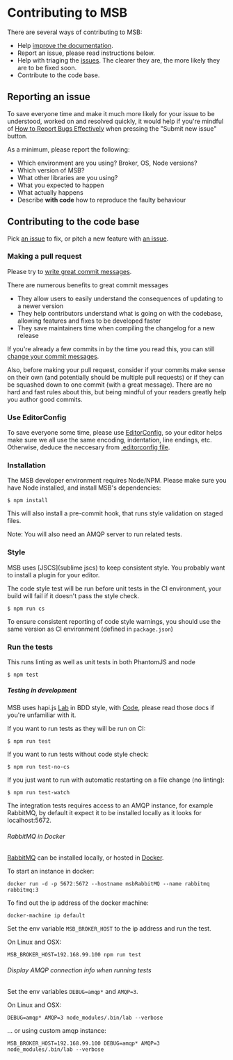 # Contributing to MSB

There are several ways of contributing to MSB:

* Help [improve the documentation](https://github.com/tcdl/msb/blob/master/README.md).
* Report an issue, please read instructions below.
* Help with triaging the [issues](http://github.com/tcdl/msb/issues). The clearer they are, the more likely they are to be fixed soon.
* Contribute to the code base.

## Reporting an issue

To save everyone time and make it much more likely for your issue to be understood, worked on and resolved quickly, it would help if you're mindful of [How to Report Bugs Effectively](http://www.chiark.greenend.org.uk/~sgtatham/bugs.html) when pressing the "Submit new issue" button.

As a minimum, please report the following:

* Which environment are you using? Broker, OS, Node versions?
* Which version of MSB?
* What other libraries are you using?
* What you expected to happen
* What actually happens
* Describe **with code** how to reproduce the faulty behaviour

## Contributing to the code base

Pick [an issue](http://github.com/tcdl/msb/issues) to fix, or pitch
a new feature with [an issue](http://github.com/tcdl/msb/issues/new).

### Making a pull request

Please try to [write great commit messages](http://chris.beams.io/posts/git-commit/).

There are numerous benefits to great commit messages

* They allow users to easily understand the consequences of updating to a newer version
* They help contributors understand what is going on with the codebase, allowing features and fixes to be developed faster
* They save maintainers time when compiling the changelog for a new release

If you're already a few commits in by the time you read this, you can still [change your commit messages](https://help.github.com/articles/changing-a-commit-message/).

Also, before making your pull request, consider if your commits make sense on their own (and potentially should be multiple pull requests) or if they can be squashed down to one commit (with a great message). There are no hard and fast rules about this, but being mindful of your readers greatly help you author good commits.

### Use EditorConfig

To save everyone some time, please use [EditorConfig](http://editorconfig.org), so your editor helps make
sure we all use the same encoding, indentation, line endings, etc. Otherwise, deduce the neccesary from [.editorconfig file](https://github.com/tcdl/msb/blob/master/.editorconfig).

### Installation

The MSB developer environment requires Node/NPM. Please make sure you have
Node installed, and install MSB's dependencies:

    $ npm install

This will also install a pre-commit hook, that runs style validation on staged files.

Note: You will also need an AMQP server to run related tests.

### Style

MSB uses [JSCS](sublime jscs) to keep consistent style. You probably want to install a plugin for your editor.

The code style test will be run before unit tests in the CI environment, your build will fail if it doesn't pass the style check.

```
$ npm run cs
```

To ensure consistent reporting of code style warnings, you should use the same version as CI environment (defined in `package.json`)

### Run the tests

This runs linting as well as unit tests in both PhantomJS and node

    $ npm test

##### Testing in development

MSB uses hapi.js [Lab](https://github.com/hapijs/lab) in BDD style, with [Code](https://github.com/hapijs/code), please read those docs if you're unfamiliar with it.

If you want to run tests as they will be run on CI:

    $ npm run test

If you want to run tests without code style check:

    $ npm run test-no-cs

If you just want to run with automatic restarting on a file change (no linting):

    $ npm run test-watch

The integration tests requires access to an AMQP instance, for example RabbitMQ, by default it expect it to be installed locally as it looks for localhost:5672.

###### RabbitMQ in Docker
[RabbitMQ](https://www.rabbitmq.com/) can be installed locally, or hosted in [Docker](https://www.docker.com/). 

To start an instance in docker:

```
docker run -d -p 5672:5672 --hostname msbRabbitMQ --name rabbitmq rabbitmq:3
```

To find out the ip address of the docker machine:

```
docker-machine ip default
```

Set the env variable `MSB_BROKER_HOST` to the ip address and run the test. 

On Linux and OSX:

```
MSB_BROKER_HOST=192.168.99.100 npm run test
``` 



###### Display AMQP connection info when running tests
Set the env variables `DEBUG=amqp*` and `AMQP=3`.

On Linux and OSX:

```
DEBUG=amqp* AMQP=3 node_modules/.bin/lab --verbose
``` 

... or using custom amqp instance:

```
MSB_BROKER_HOST=192.168.99.100 DEBUG=amqp* AMQP=3 node_modules/.bin/lab --verbose
``` 
